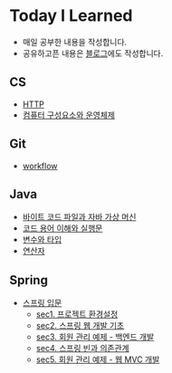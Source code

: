# Today I Learned
- 매일 공부한 내용을 작성합니다.
- 공유하고픈 내용은 [블로그](https://velog.io/@tiger)에도 작성합니다.

## CS
- [HTTP](https://github.com/seoyun-dev/TIL/blob/main/CS/HTTP.md)
- [컴퓨터 구성요소와 운영체제](https://github.com/seoyun-dev/TIL/blob/main/CS/%EC%BB%B4%ED%93%A8%ED%84%B0%20%EA%B5%AC%EC%84%B1%EC%9A%94%EC%86%8C%EC%99%80%20%EC%9A%B4%EC%98%81%EC%B2%B4%EC%A0%9C.md)

## Git
- [workflow](https://github.com/seoyun-dev/TIL/blob/main/Git/workflow.md)

## Java
- [바이트 코드 파일과 자바 가상 머신](https://github.com/seoyun-dev/TIL/blob/main/Java/1.5.%EB%B0%94%EC%9D%B4%ED%8A%B8%EC%BD%94%EB%93%9C_%ED%8C%8C%EC%9D%BC%EA%B3%BC_%EC%9E%90%EB%B0%94_%EA%B0%80%EC%83%81_%EB%A8%B8%EC%8B%A0.md)
- [코드 용어 이해와 실행문](https://github.com/seoyun-dev/TIL/blob/main/Java/1.10%2C11%2C12.%EC%BD%94%EB%93%9C_%EC%9A%A9%EC%96%B4_%EC%9D%B4%ED%95%B4_%EC%A3%BC%EC%84%9D_%EC%8B%A4%ED%96%89%EB%AC%B8.md)
- [변수와 타입](https://github.com/seoyun-dev/TIL/blob/main/Java/md/2.%EB%B3%80%EC%88%98%EC%99%80%20%ED%83%80%EC%9E%85.md)
- [연산자](https://github.com/seoyun-dev/TIL/blob/main/Java/3.%EC%97%B0%EC%82%B0%EC%9E%90.md)

## Spring
- [스프링 입문](https://github.com/seoyun-dev/TIL/tree/main/Spring/%EC%8A%A4%ED%94%84%EB%A7%81_%EC%9E%85%EB%AC%B8)
  - [sec1. 프로젝트 환경설정](https://github.com/seoyun-dev/TIL/blob/main/Spring/%EC%8A%A4%ED%94%84%EB%A7%81_%EC%9E%85%EB%AC%B8/sec1_%ED%94%84%EB%A1%9C%EC%A0%9D%ED%8A%B8_%ED%99%98%EA%B2%BD%EC%84%A4%EC%A0%95.md)
  - [sec2. 스프링 웹  개발 기초](https://github.com/seoyun-dev/TIL/blob/main/Spring/%EC%8A%A4%ED%94%84%EB%A7%81_%EC%9E%85%EB%AC%B8/sec2_%EC%8A%A4%ED%94%84%EB%A7%81_%EC%9B%B9_%EA%B0%9C%EB%B0%9C_%EA%B8%B0%EC%B4%88.md)
  - [sec3. 회원 관리 예제 - 백엔드 개발](https://github.com/seoyun-dev/TIL/blob/main/Spring/%EC%8A%A4%ED%94%84%EB%A7%81_%EC%9E%85%EB%AC%B8/sec3%20%ED%9A%8C%EC%9B%90_%EA%B4%80%EB%A6%AC_%EC%98%88%EC%A0%9C-%EB%B0%B1%EC%97%94%EB%93%9C_%EA%B0%9C%EB%B0%9C.md)
  - [sec4. 스프링 빈과 의존관계](https://github.com/seoyun-dev/TIL/blob/main/Spring/%EC%8A%A4%ED%94%84%EB%A7%81_%EC%9E%85%EB%AC%B8/sec4_%EC%8A%A4%ED%94%84%EB%A7%81_%EB%B9%88%EA%B3%BC_%EC%9D%98%EC%A1%B4%EA%B4%80%EA%B3%84.md)
  - [sec5. 회원 관리 예제 - 웹 MVC 개발](https://github.com/seoyun-dev/TIL/blob/main/Spring/%EC%8A%A4%ED%94%84%EB%A7%81_%EC%9E%85%EB%AC%B8/sec5_%ED%9A%8C%EC%9B%90_%EA%B4%80%EB%A6%AC_%EC%98%88%EC%A0%9C-%EC%9B%B9_MVC_%EA%B0%9C%EB%B0%9C.md)
